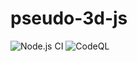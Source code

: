 # pseudo-3d-js
![Node.js CI](https://github.com/Stalis/pseudo-3d-js/workflows/Node.js%20CI/badge.svg)
![CodeQL](https://github.com/Stalis/pseudo-3d-js/workflows/CodeQL/badge.svg)
